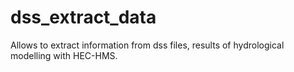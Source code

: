 # dss_extract_data
Allows to extract information from dss files, results of hydrological modelling with HEC-HMS.
